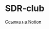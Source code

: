 # SDR-club

 [Ссылка на Notion](https://humble-ballcap-e09.notion.site/SDR-club-f287720eb5e14e49aa593d183268906b)
